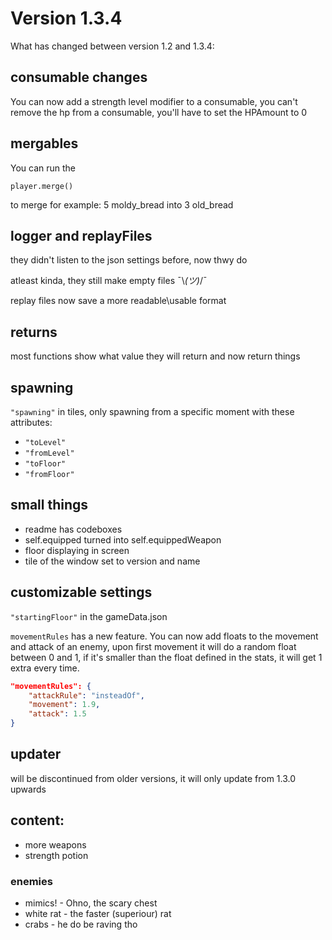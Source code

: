 # Version 1.3.4

What has changed between version 1.2 and 1.3.4:

## consumable changes

You can now add a strength level modifier to a consumable, you can't remove the hp from a consumable, you'll have to set the HPAmount to 0

## mergables

You can run the 

```
player.merge()
``` 
to merge for example: 5 moldy_bread into 3 old_bread

## logger and replayFiles

they didn't listen to the json settings before, now thwy do 

atleast kinda, they still make empty files ¯\\_(ツ)_/¯

replay files now save a more readable\usable format

## returns

most functions show what value they will return and now return things

## spawning 

`"spawning"` in tiles, only spawning from a specific moment with these attributes:
- `"toLevel"`
- `"fromLevel"`
- `"toFloor"`
- `"fromFloor"`

## small things

- readme has codeboxes
- self.equipped turned into self.equippedWeapon
- floor displaying in screen
- tile of the window set to version and name

## customizable settings

`"startingFloor"` in the gameData.json

`movementRules` has a new feature.
You can now add floats to the movement and attack of an enemy, upon first movement it will do a random float between 0 and 1, if it's smaller than the float defined in the stats, it will get 1 extra every time.
```json
"movementRules": {
    "attackRule": "insteadOf",
    "movement": 1.9,
    "attack": 1.5
}
```

## updater

will be discontinued from older versions, it will only update from 1.3.0 upwards

## content:

- more weapons
- strength potion

### enemies

- mimics! - Ohno, the scary chest
- white rat - the faster (superiour) rat
- crabs - he do be raving tho